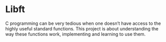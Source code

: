 # Libft
C programming can be very tedious when one doesn’t have access to the highly useful standard functions. This project is about understanding the way these functions work, implementing and learning to use them.

